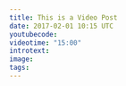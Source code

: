 ```yaml
---
title: This is a Video Post
date: 2017-02-01 10:15 UTC
youtubecode:
videotime: "15:00"
introtext:
image:
tags:
---
```


